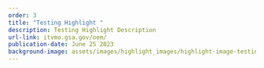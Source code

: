 ```yaml
---
order: 3
title: "Testing Highlight "
description: Testing Highlight Description
url-link: itvmo.gsa.gov/oem/
publication-date: June 25 2023
background-image: assets/images/highlight_images/highlight-image-testing2.png
---
```


